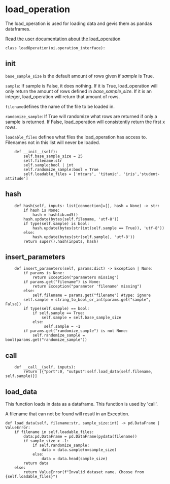 # load_operation

The load_operation is used for loading data and gevis them as pandas dataframes.

[Read the user documentation about the load_operation](../../user_docs/operations/load_operation.md)

```
class loadOperation(oi.operation_interface):
```
## init
`base_sample_size` is the default amount of rows given if *sample* is True.

`sample`: If sample is False, it does nothing. If it is True, load_operation will only return the amount of rows defined in *base_sample_size*.
If it is an integer, load_operation will return that amount of rows.

`filename`defines the name of the file to be loaded in. 

`randomize_sample`: If True will randomize what rows are returned if only a sample is returned. If False, load_operation will consistently return the first x rows.

`loadable_files` defines what files the load_operation has access to. Filenames not in this list will never be loaded.

```
    def __init__(self):
        self.base_sample_size = 25
        self.filename:str
        self.sample:bool | int
        self.randomize_sample:bool = True
        self.loadable_files = ['mtcars', 'titanic', 'iris','student-attitude']
```
## hash
```
    def hash(self, inputs: list[connection]=[], hash = None) -> str:
        if hash is None:
            hash = hashlib.md5()
        hash.update(bytes(self.filename, 'utf-8'))
        if type(self.sample) is bool:
            hash.update(bytes(str(int(self.sample == True)), 'utf-8'))
        else:
            hash.update(bytes(str(self.sample), 'utf-8'))
        return super().hash(inputs, hash)
```
## insert_parameters

```
    def insert_parameters(self, params:dict) -> Exception | None:
        if params is None:
            return Exception("parameters missing")
        if params.get("filename") is None:
            return Exception("parameter 'filename' missing")
        else:
            self.filename = params.get("filename") #type: ignore
        self.sample = string_to_bool_or_int(params.get("sample", False))
        if type(self.sample) == bool:
            if self.sample == True:
                self.sample = self.base_sample_size
            else:
                 self.sample = -1
        if params.get("randomize_sample") is not None:
            self.randomize_sample = bool(params.get("randomize_sample"))
```
## call
```
    def __call__(self, inputs):
        return [{"port":0, "output":self.load_data(self.filename, self.sample)}]
```

## load_data
This function loads in data as a dataframe. This function is used by 'call'.

A filename that can not be found will resutl in an Exception.

```
def load_data(self, filename:str, sample_size:int) -> pd.DataFrame | ValueError:
    if filename in self.loadable_files:
        data:pd.DataFrame = pd.DataFrame(pydata(filename))
        if sample_size > -1:
            if self.randomize_sample:
                data = data.sample(n=sample_size)
            else:
                data = data.head(sample_size)
        return data
    else:
        return ValueError(f"Invalid dataset name. Choose from {self.loadable_files}")
```